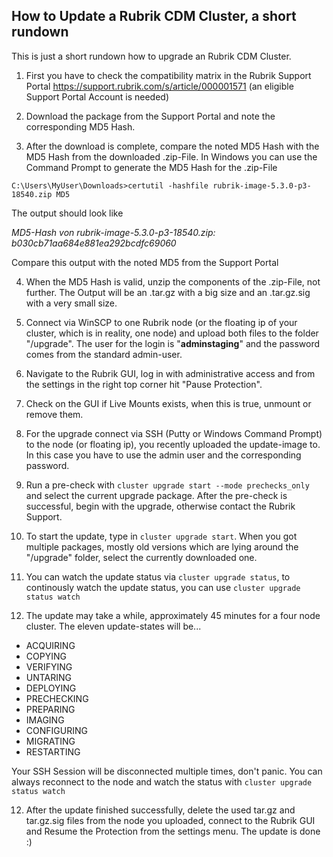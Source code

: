 ## How to Update a Rubrik CDM Cluster, a short rundown

This is just a short rundown how to upgrade an Rubrik CDM Cluster.

1. First you have to check the compatibility matrix in the Rubrik Support Portal https://support.rubrik.com/s/article/000001571 (an eligible Support Portal Account is needed) 

2. Download the package from the Support Portal and note the corresponding MD5 Hash.

3. After the download is complete, compare the noted MD5 Hash with the MD5 Hash from the downloaded .zip-File. In Windows you can use the Command Prompt to generate the MD5 Hash for the .zip-File
```
C:\Users\MyUser\Downloads>certutil -hashfile rubrik-image-5.3.0-p3-18540.zip MD5
```
The output should look like

 *MD5-Hash von rubrik-image-5.3.0-p3-18540.zip:
b030cb71aa684e881ea292bcdfc69060*

 Compare this output with the noted MD5 from the Support Portal

4. When the MD5 Hash is valid, unzip the components of the .zip-File, not further. The Output will be an .tar.gz with a big size and an .tar.gz.sig with a very small size.

5. Connect via WinSCP to one Rubrik node (or the floating ip of your cluster, which is in reality, one node) and upload both files to the folder "/upgrade". The user for the login is "**adminstaging**" and the password comes from the standard admin-user.

6. Navigate to the Rubrik GUI, log in with administrative access and from the settings in the right top corner hit "Pause Protection". 

7. Check on the GUI if Live Mounts exists, when this is true, unmount or remove them. 

7. For the upgrade connect via SSH (Putty or Windows Command Prompt) to the node (or floating ip), you recently uploaded the update-image to. In this case you have to use the admin user and the corresponding password.

8. Run a pre-check with ```cluster upgrade start --mode prechecks_only``` and select the current upgrade package. After the pre-check is successful, begin with the upgrade, otherwise contact the Rubrik Support.

9. To start the update, type in ```cluster upgrade start```. When you got multiple packages, mostly old versions which are lying around the "/upgrade" folder, select the currently downloaded one.

10. You can watch the update status via ```cluster upgrade status```, to continously watch the update status, you can use ```cluster upgrade status watch```

11. The update may take a while, approximately 45 minutes for a four node cluster. The eleven update-states will be...
 * ACQUIRING
 * COPYING
 * VERIFYING
 * UNTARING
 * DEPLOYING
 * PRECHECKING
 * PREPARING
 * IMAGING
 * CONFIGURING
 * MIGRATING 
 * RESTARTING

 Your SSH Session will be disconnected multiple times, don't panic. You can always 
 reconnect to the node and watch the status with ```cluster upgrade status watch```

12. After the update finished successfully, delete the used tar.gz and tar.gz.sig files from the node you uploaded, connect to the Rubrik GUI and Resume the Protection from the settings menu. The update is done :)

